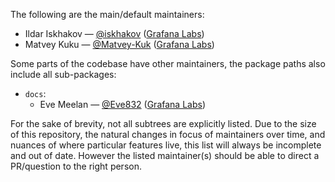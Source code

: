 The following are the main/default maintainers:

- Ildar Iskhakov — [@iskhakov](https://github.com/iskhakov) ([Grafana Labs](https://grafana.com/))
- Matvey Kuku — [@Matvey-Kuk](https://github.com/Matvey-Kuk) ([Grafana Labs](https://grafana.com/))

Some parts of the codebase have other maintainers, the package paths also include all sub-packages:

- `docs`:
  - Eve Meelan — [@Eve832](https://github.com/Eve832) ([Grafana Labs](https://grafana.com/))

For the sake of brevity, not all subtrees are explicitly listed. Due to the
size of this repository, the natural changes in focus of maintainers over time,
and nuances of where particular features live, this list will always be
incomplete and out of date. However the listed maintainer(s) should be able to
direct a PR/question to the right person.
